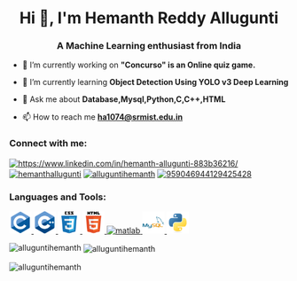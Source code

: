 <h1 align="center">Hi 👋, I'm Hemanth Reddy Allugunti</h1>
<h3 align="center">A Machine Learning enthusiast from India</h3>

- 🔭 I’m currently working on **"Concurso" is an Online quiz game.**

- 🌱 I’m currently learning **Object Detection Using YOLO v3 Deep Learning**

- 💬 Ask me about **Database,Mysql,Python,C,C++,HTML**

- 📫 How to reach me **ha1074@srmist.edu.in**

<h3 align="left">Connect with me:</h3>
<p align="left">
<a href="https://linkedin.com/in/https://www.linkedin.com/in/hemanth-allugunti-883b36216/" target="blank"><img align="center" src="https://raw.githubusercontent.com/rahuldkjain/github-profile-readme-generator/master/src/images/icons/Social/linked-in-alt.svg" alt="https://www.linkedin.com/in/hemanth-allugunti-883b36216/" height="30" width="40" /></a>
<a href="https://www.hackerrank.com/hemanthallugunti" target="blank"><img align="center" src="https://raw.githubusercontent.com/rahuldkjain/github-profile-readme-generator/master/src/images/icons/Social/hackerrank.svg" alt="hemanthallugunti" height="30" width="40" /></a>
<a href="https://www.leetcode.com/alluguntihemanth" target="blank"><img align="center" src="https://raw.githubusercontent.com/rahuldkjain/github-profile-readme-generator/master/src/images/icons/Social/leet-code.svg" alt="alluguntihemanth" height="30" width="40" /></a>
<a href="https://discord.gg/959046944129425428" target="blank"><img align="center" src="https://raw.githubusercontent.com/rahuldkjain/github-profile-readme-generator/master/src/images/icons/Social/discord.svg" alt="959046944129425428" height="30" width="40" /></a>
</p>

<h3 align="left">Languages and Tools:</h3>
<p align="left"> <a href="https://www.cprogramming.com/" target="_blank" rel="noreferrer"> <img src="https://raw.githubusercontent.com/devicons/devicon/master/icons/c/c-original.svg" alt="c" width="40" height="40"/> </a> <a href="https://www.w3schools.com/cpp/" target="_blank" rel="noreferrer"> <img src="https://raw.githubusercontent.com/devicons/devicon/master/icons/cplusplus/cplusplus-original.svg" alt="cplusplus" width="40" height="40"/> </a> <a href="https://www.w3schools.com/css/" target="_blank" rel="noreferrer"> <img src="https://raw.githubusercontent.com/devicons/devicon/master/icons/css3/css3-original-wordmark.svg" alt="css3" width="40" height="40"/> </a> <a href="https://www.w3.org/html/" target="_blank" rel="noreferrer"> <img src="https://raw.githubusercontent.com/devicons/devicon/master/icons/html5/html5-original-wordmark.svg" alt="html5" width="40" height="40"/> </a> <a href="https://www.mathworks.com/" target="_blank" rel="noreferrer"> <img src="https://upload.wikimedia.org/wikipedia/commons/2/21/Matlab_Logo.png" alt="matlab" width="40" height="40"/> </a> <a href="https://www.mysql.com/" target="_blank" rel="noreferrer"> <img src="https://raw.githubusercontent.com/devicons/devicon/master/icons/mysql/mysql-original-wordmark.svg" alt="mysql" width="40" height="40"/> </a> <a href="https://www.python.org" target="_blank" rel="noreferrer"> <img src="https://raw.githubusercontent.com/devicons/devicon/master/icons/python/python-original.svg" alt="python" width="40" height="40"/> </a> </p>

<p><img align="left" src="https://github-readme-stats.vercel.app/api/top-langs?username=alluguntihemanth&show_icons=true&locale=en&layout=compact" alt="alluguntihemanth" /></p>

<p>&nbsp;<img align="center" src="https://github-readme-stats.vercel.app/api?username=alluguntihemanth&show_icons=true&locale=en" alt="alluguntihemanth" /></p>

<p><img align="center" src="https://github-readme-streak-stats.herokuapp.com/?user=alluguntihemanth&" alt="alluguntihemanth" /></p>
